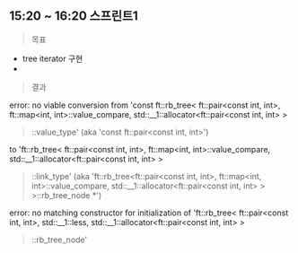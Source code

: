 ## 15:20 ~ 16:20 스프린트1
> 목표
- tree iterator 구현
-
> 결과

 error: no viable conversion from
 'const ft::rb_tree<
 	ft::pair<const int, int>,
	ft::map<int, int>::value_compare,
	std::__1::allocator<ft::pair<const int, int> >
 >::value_type'
 (aka 'const ft::pair<const int, int>')

 to
 'ft::rb_tree<
 ft::pair<const int, int>,
 ft::map<int, int>::value_compare,
 std::__1::allocator<ft::pair<const int, int> >
 >::link_type'
 (aka 'ft::rb_tree<ft::pair<const int, int>, ft::map<int, int>::value_compare, std::__1::allocator<ft::pair<const int, int> > >::rb_tree_node *')


 error: no matching constructor for initialization of
 'ft::rb_tree<
	ft::pair<const int, int>,
	std::__1::less<int>,
	std::__1::allocator<ft::pair<const int, int> >
 >::rb_tree_node'
